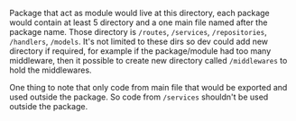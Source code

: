 Package that act as module would live at this directory, each package would contain
at least 5 directory and a one main file named after the package name. Those directory is `/routes`, `/services`, `/repositories`, `/handlers`, `/models`.
It's not limited to these dirs so dev could add new directory if required, for example if the
package/module had too many middleware, then it possible to create new directory called `/middlewares` to
hold the middlewares.

One thing to note that only code from main file that would be exported and used outside the package.
So code from `/services` shouldn't be used outside the package. 
